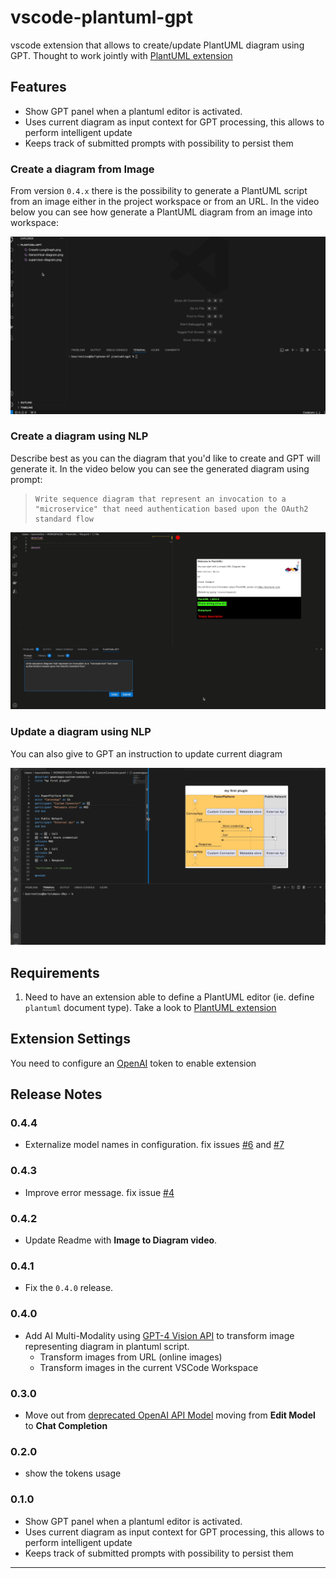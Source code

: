 # vscode-plantuml-gpt

vscode extension that allows to create/update PlantUML diagram using GPT. Thought to work jointly with [PlantUML extension]

## Features

* Show GPT panel when a plantuml editor is activated.
* Uses current diagram as input context for GPT processing, this allows to perform intelligent update
* Keeps track of submitted prompts with possibility to persist them

### Create a diagram from Image

From version `0.4.x` there is the possibility to generate a PlantUML script from an image  either in the project workspace or from an URL.  In the video below you can see how generate a PlantUML diagram from an image into workspace:

![create diagram from image](images/create-diagram-from-image.gif)

### Create a diagram using NLP

Describe best as you can the diagram that you'd like to create and GPT will generate it. In the video below you can see the generated diagram using prompt:

>```
>Write sequence diagram that represent an invocation to a "microservice" that need authentication based upon the OAuth2 standard flow 
>```

![create diagram](images/create-diagram-XL.gif)

### Update a diagram using NLP

You can also give to GPT an instruction to update current diagram

![update diagram](images/update-diagram-XL.gif)

## Requirements

1. Need to have an extension able to define a PlantUML editor (ie. define `plantuml` document type). Take a look to [PlantUML extension]

## Extension Settings

You need to configure an [OpenAI] token to enable extension

<!--
For example:

This extension contributes the following settings:

* `myExtension.enable`: Enable/disable this extension.
* `myExtension.thing`: Set to `blah` to do something.
-->

<!--

## Known Issues

Calling out known issues can help limit users opening duplicate issues against your extension.
-->


## Release Notes

### 0.4.4

* Externalize model names in configuration. fix issues [#6](https://github.com/bsorrentino/vscode-plantuml-gpt/issues/6) and [#7](https://github.com/bsorrentino/vscode-plantuml-gpt/issues/7)

### 0.4.3

* Improve error message. fix issue [#4](https://github.com/bsorrentino/vscode-plantuml-gpt/issues/4)  

### 0.4.2

* Update Readme with **Image to Diagram video**.

### 0.4.1

* Fix the `0.4.0` release.

### 0.4.0

* Add AI Multi-Modality using [GPT-4 Vision API][gpt4v] to transform image representing diagram in plantuml script.
    * Transform images from URL (online images)
    * Transform images in the current VSCode Workspace  

### 0.3.0

* Move out from [deprecated OpenAI API Model](https://platform.openai.com/docs/deprecations/edit-models-endpoint)  moving from **Edit Model** to **Chat Completion**

### 0.2.0

* show the tokens usage

### 0.1.0 

* Show GPT panel when a plantuml editor is activated.
* Uses current diagram as input context for GPT processing, this allows to perform intelligent update
* Keeps track of submitted prompts with possibility to persist them


---

[PlantUML extension]: https://marketplace.visualstudio.com/items?itemName=jebbs.plantuml
[OpenAI]: https://openai.com
[gpt4v]: https://help.openai.com/en/articles/8555496-gpt-4-vision-api
